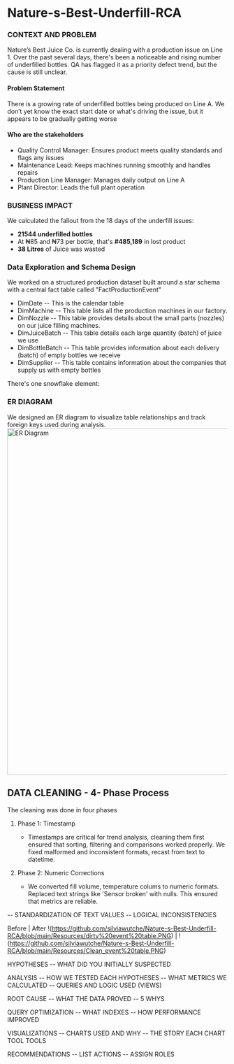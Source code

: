 # Nature-s-Best-Underfill-RCA

### CONTEXT AND PROBLEM
Nature’s Best Juice Co. is currently dealing with a production issue on Line 1. Over the past several days, there's been a noticeable and rising number of underfilled bottles. QA has flagged it as a priority defect trend, but the cause is still unclear.

#### Problem Statement
There is a growing rate of underfilled bottles being produced on Line A. We don’t yet know the exact start date or what's driving the issue, but it appears to be gradually getting worse

#### Who are the stakeholders
* Quality Control Manager: Ensures product meets quality standards and flags any issues
* Maintenance Lead: Keeps machines running smoothly and handles repairs
* Production Line Manager: Manages daily output on Line A
* Plant Director: Leads the full plant operation

### BUSINESS IMPACT
We calculated the fallout from the 18 days of the underfill issues:
* **21544 underfilled bottles**
* At ₦85 and ₦73 per bottle, that's **#485,189** in lost product
* **38 Litres** of Juice was wasted


### Data Exploration and Schema Design
We worked on a structured production dataset built around a star schema with a central fact table called "FactProductionEvent"
* DimDate -- This is the calendar table
* DimMachine -- This table lists all the production machines in our factory.
* DimNozzle -- This table provides details about the small parts (nozzles) on our juice filling machines.
* DimJuiceBatch -- This table details each large quantity (batch) of juice we use
* DimBottleBatch -- This table provides information about each delivery (batch) of empty bottles we receive
* DimSupplier -- This table contains information about the companies that supply us with empty bottles

There's one snowflake element: 
  
### ER DIAGRAM 
We designed an ER diagram to visualize table relationships and track foreign keys used during analysis.
<img width="751" height="793" alt="ER Diagram" src="https://github.com/user-attachments/assets/c1a111ce-f692-4c7e-922f-0dd3c68f954b" />


## DATA CLEANING - 4- Phase Process
The cleaning was done in four phases
1. Phase 1: Timestamp
   * Timestamps are critical for trend analysis, cleaning them first ensured that sorting, filtering and comparisons worked properly. We fixed malformed and inconsistent formats, recast from text to datetime.

2. Phase 2: Numeric Corrections
   * We converted fill volume, temperature colums to numeric formats. Replaced text strings like 'Sensor broken' with nulls. This ensured that metrics are reliable.
   
-- STANDARDIZATION OF TEXT VALUES
-- LOGICAL INCONSISTENCIES

Before                                             | After
!(https://github.com/silviawutche/Nature-s-Best-Underfill-RCA/blob/main/Resources/dirty%20event%20table.PNG)    | !(https://github.com/silviawutche/Nature-s-Best-Underfill-RCA/blob/main/Resources/Clean_event%20table.PNG)

HYPOTHESES
-- WHAT DID YOU INITIALLY SUSPECTED

ANALYSIS
-- HOW WE TESTED EACH HYPOTHESES
-- WHAT METRICS WE CALCULATED
-- QUERIES AND LOGIC USED (VIEWS)

ROOT CAUSE
-- WHAT THE DATA PROVED
-- 5 WHYS

QUERY OPTIMIZATION
-- WHAT INDEXES 
-- HOW PERFORMANCE IMPROVED

VISUALIZATIONS
-- CHARTS USED AND WHY
-- THE STORY EACH CHART TOOL
TOOLS

RECOMMENDATIONS
-- LIST ACTIONS
-- ASSIGN ROLES





